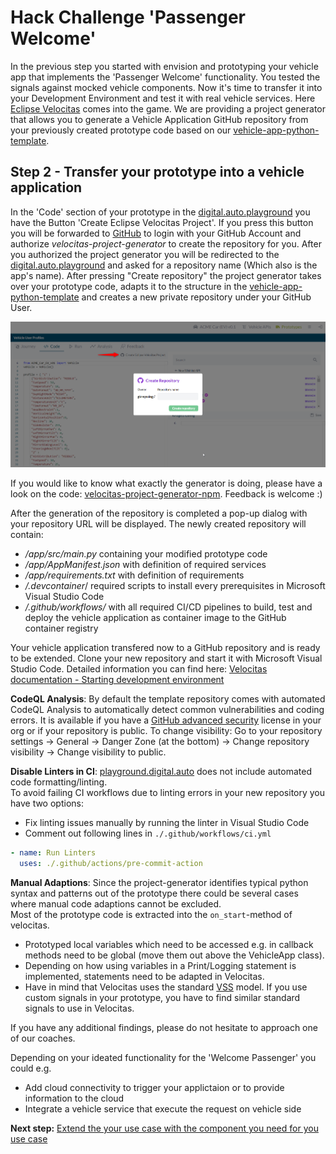 # Hack Challenge 'Passenger Welcome'

In the previous step you started with envision and prototyping your vehicle app that implements the 'Passenger Welcome' functionality. You tested the signals against mocked vehicle components. Now it's time to transfer it into your Development Environment and test it with real vehicle services. Here [Eclipse Velocitas](https://websites.eclipseprojects.io/velocitas/) comes into the game. We are providing a project generator that allows you to generate a Vehicle Application GitHub repository from your previously created prototype code based on our [vehicle-app-python-template](https://github.com/eclipse-velocitas/vehicle-app-python-template).

## Step 2 - Transfer your prototype into a vehicle application

In the 'Code' section of your prototype in the [digital.auto.playground](https://digitalauto.netlify.app/) you have the Button 'Create Eclipse Velocitas Project'.
If you press this button you will be forwarded to [GitHub](https://github.com/) to login with your GitHub Account and authorize _velocitas-project-generator_ to create the repository for you. After you authorized the project generator you will be redirected to the [digital.auto.playground](https://digitalauto.netlify.app/) and asked for a repository name (Which also is the app's name). After pressing "Create repository" the project generator takes over your prototype code, adapts it to the structure in the [vehicle-app-python-template](https://github.com/eclipse-velocitas/vehicle-app-python-template) and creates a new private repository under your GitHub User.

<img src="../assets/generate.png" alt="Project Generator">

If you would like to know what exactly the generator is doing, please have a look on the code: [velocitas-project-generator-npm](https://github.com/eclipse-velocitas/velocitas-project-generator-npm). Feedback is welcome :)

After the generation of the repository is completed a pop-up dialog with your repository URL will be displayed. The newly created repository will contain:

- _/app/src/main.py_ containing your modified prototype code
- _/app/AppManifest.json_ with definition of required services
- _/app/requirements.txt_ with definition of requirements
- _/.devcontainer_/ required scripts to install every prerequisites in Microsoft Visual Studio Code
- _/.github/workflows/_ with all required CI/CD pipelines to build, test and deploy the vehicle application as container image to the GitHub container registry

Your vehicle application transfered now to a GitHub repository and is ready to be extended. Clone your new repository and start it with Microsoft Visual Studio Code. Detailed information you can find here: [Velocitas documentation - Starting development environment](https://websites.eclipseprojects.io/velocitas/docs/tutorials/quickstart/#starting-development-environment)

**CodeQL Analysis**:
By default the template repository comes with automated CodeQL Analysis to automatically detect common vulnerabilities and coding errors. It is available if you have a [GitHub advanced security](https://docs.github.com/en/get-started/learning-about-github/about-github-advanced-security) license in your org or if your repository is public. To change visibility: Go to your repository settings -> General -> Danger Zone (at the bottom) -> Change repository visibility -> Change visibility to public.

**Disable Linters in CI**:
[playground.digital.auto](https://digitalauto.netlify.app/) does not include automated code formatting/linting.\
To avoid failing CI workflows due to linting errors in your new repository you have two options:

- Fix linting issues manually by running the linter in Visual Studio Code
- Comment out following lines in `./.github/workflows/ci.yml`

```yaml
- name: Run Linters
  uses: ./.github/actions/pre-commit-action
```

**Manual Adaptions**:
Since the project-generator identifies typical python syntax and patterns out of the prototype there could be several cases where manual code adaptions cannot be excluded.\
Most of the prototype code is extracted into the `on_start`-method of velocitas.

- Prototyped local variables which need to be accessed e.g. in callback methods need to be global (move them out above the VehicleApp class).
- Depending on how using variables in a Print/Logging statement is implemented, statements need to be adapted in Velocitas.
- Have in mind that Velocitas uses the standard [VSS](https://covesa.github.io/vehicle_signal_specification/) model. If you use custom signals in your prototype, you have to find similar standard signals to use in Velocitas.

If you have any additional findings, please do not hesitate to approach one of our coaches.

Depending on your ideated functionality for the 'Welcome Passenger' you could e.g.

- Add cloud connectivity to trigger your applictaion or to provide information to the cloud
- Integrate a vehicle service that execute the request on vehicle side

**Next step:** [Extend the your use case with the component you need for you use case](/docs/step-3-extending.md)
